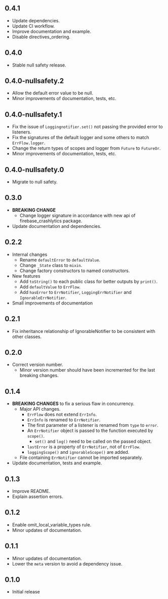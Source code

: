 ## 0.4.1

* Update dependencies.
* Update CI workflow.
* Improve documentation and example.
* Disable directives_ordering.

## 0.4.0

* Stable null safety release.

## 0.4.0-nullsafety.2

* Allow the default error value to be null.
* Minor improvements of documentation, tests, etc.

## 0.4.0-nullsafety.1

* Fix the issue of `Loggingnotifier.set()` not passing the provided error to listeners.
* Fix the signatures of the default logger and some others to match `ErrFlow.logger`.
* Change the return types of scopes and logger from `Future` to `FutureOr`.
* Minor improvements of documentation, tests, etc.

## 0.4.0-nullsafety.0

* Migrate to null safety.

## 0.3.0

* **BREAKING CHANGE**
    * Change logger signature in accordance with new api of firebase_crashlytics package.
* Update documentation and dependencies.

## 0.2.2

* Internal changes
    * Rename `defaultError` to `defaultValue`.
    * Change `_State` class to `mixin`.
    * Change factory constructors to named constructors.
* New features
    * Add `toString()` to each public class for better outputs by `print()`.
    * Add `defaultValue` to `ErrFlow`.
    * Add `hasError` to `ErrNotifier`, `LoggingErrNotifier` and `IgnorableErrNotifier`.
* Small improvements of documentation

## 0.2.1

* Fix inheritance relationship of IgnorableNotifier to be consistent with other classes.

## 0.2.0

* Correct version number.
    * Minor version number should have been incremented for the last breaking changes.

## 0.1.4

* **BREAKING CHANGES** to fix a serious flaw in concurrency.
    * Major API changes.
        * `ErrFlow` does not extend `ErrInfo`.
        * `ErrInfo` is renamed to `ErrNotifier`.
        * The first parameter of a listener is renamed from `type` to `error`.
        * An `ErrNotifier` object is passed to the function executed by `scope()`.
            * `set()` and `log()` need to be called on the passed object.
        * `lastError` is a property of `ErrNotifier`, not of `ErrFlow`.
        * `loggingScope()` and `ignorableScope()` are added.
    * File containing `ErrNotifier` cannot be imported separately.
* Update documentation, tests and example.

## 0.1.3

* Improve README.
* Explain assertion errors.

## 0.1.2

* Enable omit_local_variable_types rule.
* Minor updates of documentation.

## 0.1.1

* Minor updates of documentation.
* Lower the `meta` version to avoid a dependency issue.

## 0.1.0

* Initial release
